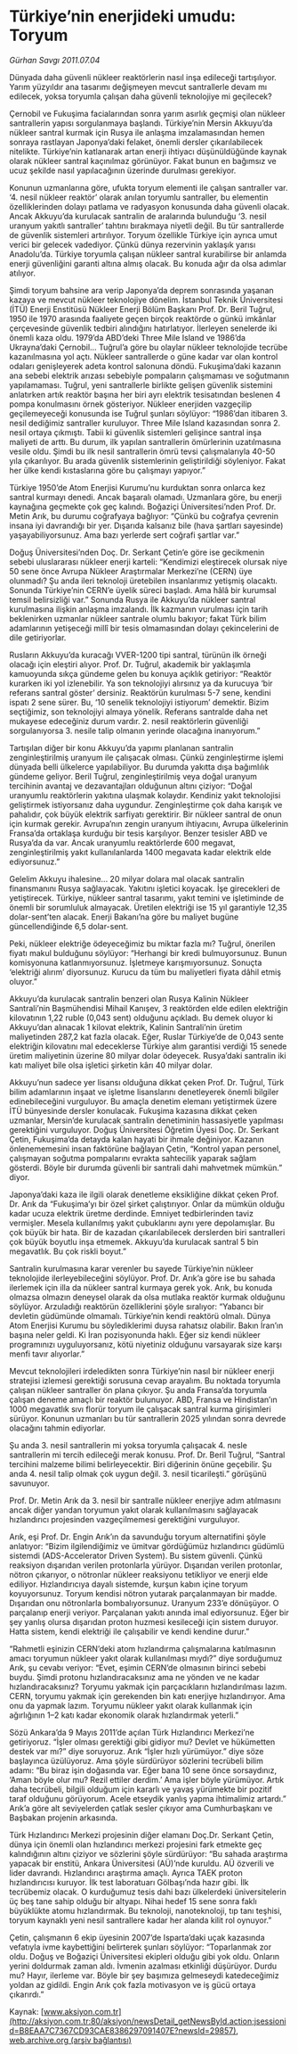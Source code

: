 # Türkiye’nin enerjideki umudu: Toryum

*Gürhan Savgı 2011.07.04*

<font class="agenda2NewsSpot">
 <span>
  Dünyada daha güvenli nükleer reaktörlerin nasıl inşa edileceği tartışılıyor. Yarım yüzyıldır ana tasarımı değişmeyen mevcut santrallerle devam mı edilecek, yoksa toryumla çalışan daha güvenli teknolojiye mi geçilecek?
 </span>
</font>
<font class="newsDetail">
 <p>
  <p class="BasicParagraph">
   <span>
    Çernobil ve Fukuşima facialarından sonra yarım asırlık geçmişi olan nükleer santrallerin yapısı sorgulanmaya başlandı. Türkiye’nin Mersin Akkuyu’da nükleer santral kurmak için Rusya ile anlaşma imzalamasından hemen sonraya rastlayan Japonya’daki felaket, önemli dersler çıkarılabilecek nitelikte. Türkiye’nin katlanarak artan enerji ihtiyacı düşünüldüğünde kaynak olarak nükleer santral kaçınılmaz görünüyor. Fakat bunun en bağımsız ve ucuz şekilde nasıl yapılacağının üzerinde durulması gerekiyor.
   </span>
  </p>
  <p class="BasicParagraph">
   <span>
    Konunun uzmanlarına göre, ufukta toryum elementi ile çalışan santraller var. ‘4. nesil nükleer reaktör’ olarak anılan toryumlu santraller, bu elementin özelliklerinden dolayı patlama ve radyasyon konusunda daha güvenli olacak. Ancak Akkuyu’da kurulacak santralin de aralarında bulunduğu ‘3. nesil uranyum yakıtlı santraller’ tahtını bırakmaya niyetli değil. Bu tür santrallerde de güvenlik sistemleri artırılıyor. Toryum özellikle Türkiye için ayrıca umut verici bir gelecek vadediyor. Çünkü dünya rezervinin yaklaşık yarısı Anadolu’da. Türkiye toryumla çalışan nükleer santral kurabilirse bir anlamda enerji güvenliğini garanti altına almış olacak. Bu konuda ağır da olsa adımlar atılıyor.
   </span>
  </p>
  <p class="BasicParagraph">
   <span>
    Şimdi toryum bahsine ara verip Japonya’da deprem sonrasında yaşanan kazaya ve mevcut nükleer teknolojiye dönelim. İstanbul Teknik Üniversitesi (İTÜ) Enerji Enstitüsü Nükleer Enerji Bölüm Başkanı Prof. Dr. Beril Tuğrul, 1950 ile 1970 arasında faaliyete geçen birçok reaktörde o günkü imkânlar çerçevesinde güvenlik tedbiri alındığını hatırlatıyor. İlerleyen senelerde iki önemli kaza oldu. 1979’da ABD’deki Three Mile Island ve 1986’da Ukrayna’daki Çernobil… Tuğrul’a göre bu olaylar nükleer teknolojide tecrübe kazanılmasına yol açtı. Nükleer santrallerde o güne kadar var olan kontrol odaları genişleyerek adeta kontrol salonuna döndü. Fukuşima’daki kazanın ana sebebi elektrik arızası sebebiyle pompaların çalışmaması ve soğutmanın yapılamaması. Tuğrul, yeni santrallerle birlikte gelişen güvenlik sistemini anlatırken artık reaktör başına her biri ayrı elektrik tesisatından beslenen 4 pompa konulmasını örnek gösteriyor. Nükleer enerjiden vazgeçilip geçilemeyeceği konusunda ise Tuğrul şunları söylüyor: “1986’dan itibaren 3. nesil dediğimiz santraller kuruluyor. Three Mile Island kazasından sonra 2. nesil ortaya çıkmıştı. Tabii ki güvenlik sistemleri gelişince santral inşa maliyeti de arttı. Bu durum, ilk yapılan santrallerin ömürlerinin uzatılmasına vesile oldu. Şimdi bu ilk nesil santrallerin ömrü tevsi çalışmalarıyla 40-50 yıla çıkarılıyor. Bu arada güvenlik sistemlerinin geliştirildiği söyleniyor. Fakat her ülke kendi kıstaslarına göre bu çalışmayı yapıyor.”
   </span>
  </p>
  <p class="BasicParagraph">
   <span>
    Türkiye 1950’de Atom Enerjisi Kurumu’nu kurduktan sonra onlarca kez santral kurmayı denedi. Ancak başaralı olamadı. Uzmanlara göre, bu enerji kaynağına geçmekte çok geç kalındı. Boğaziçi Üniversitesi’nden Prof. Dr. Metin Arık, bu durumu coğrafyaya bağlıyor: “Çünkü bu coğrafya çevrenin insana iyi davrandığı bir yer. Dışarıda kalsanız bile (hava şartları sayesinde) yaşayabiliyorsunuz. Ama bazı yerlerde sert coğrafi şartlar var.”
   </span>
  </p>
  <p class="BasicParagraph">
   <span>
    Doğuş Üniversitesi’nden Doç. Dr. Serkant Çetin’e göre ise gecikmenin sebebi uluslararası nükleer enerji karteli: “Kendimizi eleştirecek olursak niye 50 sene önce Avrupa Nükleer Araştırmalar Merkezi’ne (CERN) üye olunmadı? Şu anda ileri teknoloji üretebilen insanlarımız yetişmiş olacaktı. Sonunda Türkiye’nin CERN’e üyelik süreci başladı. Ama hâlâ bir kurumsal temsil belirsizliği var.” Sonunda Rusya ile Akkuyu’da nükleer santral kurulmasına ilişkin anlaşma imzalandı. İlk kazmanın vurulması için tarih beklenirken uzmanlar nükleer santrale olumlu bakıyor; fakat Türk bilim adamlarının yetişeceği millî bir tesis olmamasından dolayı çekincelerini de dile getiriyorlar.
   </span>
  </p>
  <p class="BasicParagraph">
   <span>
    Rusların Akkuyu’da kuracağı VVER-1200 tipi santral, türünün ilk örneği olacağı için eleştiri alıyor. Prof. Dr. Tuğrul, akademik bir yaklaşımla kamuoyunda sıkça gündeme gelen bu konuya açıklık getiriyor: “Reaktör kurarken iki yol izlenebilir. Ya son teknolojiyi alırsınız ya da kurucuya ‘bir referans santral göster’ dersiniz. Reaktörün kurulması 5-7 sene, kendini ispatı 2 sene sürer. Bu, ‘10 senelik teknolojiyi istiyorum’ demektir. Bizim seçtiğimiz, son teknolojiyi almaya yönelik. Referans santralde daha net mukayese edeceğiniz durum vardır. 2. nesil reaktörlerin güvenliği sorgulanıyorsa 3. nesile talip olmanın yerinde olacağına inanıyorum.”
    <span>
    </span>
   </span>
  </p>
  <p class="BasicParagraph">
   <span>
    Tartışılan diğer bir konu Akkuyu’da yapımı planlanan santralin zenginleştirilmiş uranyum ile çalışacak olması. Çünkü zenginleştirme işlemi dünyada belli ülkelerce yapılabiliyor. Bu durumda yakıtta dışa bağımlılık gündeme geliyor. Beril Tuğrul, zenginleştirilmiş veya doğal uranyum tercihinin avantaj ve dezavantajları olduğunun altını çiziyor: “Doğal uranyumlu reaktörlerin yakıtına ulaşmak kolaydır. Kendiniz yakıt teknolojisi geliştirmek istiyorsanız daha uygundur. Zenginleştirme çok daha karışık ve pahalıdır, çok büyük elektrik sarfiyatı gerektirir. Bir nükleer santral de onun için kurmak gerekir. Avrupa’nın zengin uranyum ihtiyacını, Avrupa ülkelerinin Fransa’da ortaklaşa kurduğu bir tesis karşılıyor. Benzer tesisler ABD ve Rusya’da da var. Ancak uranyumlu reaktörlerde 600 megavat, zenginleştirilmiş yakıt kullanılanlarda 1400 megavata kadar elektrik elde ediyorsunuz.”
    <span>
    </span>
   </span>
  </p>
  <p class="BasicParagraph">
   <span>
    Gelelim Akkuyu ihalesine... 20 milyar dolara mal olacak santralin finansmanını Rusya sağlayacak. Yakıtını işletici koyacak. İşe girecekleri de yetiştirecek. Türkiye, nükleer santral tasarımı, yakıt temini ve işletiminde de önemli bir sorumluluk almayacak. Üretilen elektriği ise 15 yıl garantiyle 12,35 dolar-sent’ten alacak. Enerji Bakanı’na göre bu maliyet bugüne güncellendiğinde 6,5 dolar-sent.
   </span>
  </p>
  <p class="BasicParagraph">
   <span>
    Peki, nükleer elektriğe ödeyeceğimiz bu miktar fazla mı? Tuğrul, önerilen fiyatı makul bulduğunu söylüyor: “Herhangi bir kredi bulmuyorsunuz. Bunun komisyonuna katlanmıyorsunuz. İşletmeye karışmıyorsunuz. Sonuçta ‘elektriği alırım’ diyorsunuz. Kurucu da tüm bu maliyetleri fiyata dâhil etmiş oluyor.”
   </span>
  </p>
  <p class="BasicParagraph">
   <span>
    Akkuyu’da kurulacak santralin benzeri olan Rusya Kalinin Nükleer Santrali’nin Başmühendisi Mihail Kanışev, 3 reaktörden elde edilen elektriğin kilovatının 1,22 ruble (0,043 sent) olduğunu açıkladı. Bu demek oluyor ki Akkuyu’dan alınacak 1 kilovat elektrik, Kalinin Santrali’nin üretim maliyetinden 287,2 kat fazla olacak. Eğer, Ruslar Türkiye’de de 0,043 sente elektriğin kilovatını mal edeceklerse Türkiye alım garantisi verdiği 15 senede üretim maliyetinin üzerine 80 milyar dolar ödeyecek. Rusya’daki santralin iki katı maliyet bile olsa işletici şirketin kârı 40 milyar dolar.
   </span>
  </p>
  <p class="BasicParagraph">
   <span>
    Akkuyu’nun sadece yer lisansı olduğuna dikkat çeken Prof. Dr. Tuğrul, Türk bilim adamlarının inşaat ve işletme lisanslarını denetleyerek önemli bilgiler edinebileceğini vurguluyor. Bu amaçla denetim elemanı yetiştirmek üzere İTÜ bünyesinde dersler konulacak. Fukuşima kazasına dikkat çeken uzmanlar, Mersin’de kurulacak santralin denetiminin hassasiyetle yapılması gerektiğini vurguluyor. Doğuş Üniversitesi Öğretim Üyesi Doç. Dr. Serkant Çetin, Fukuşima’da detayda kalan hayati bir ihmale değiniyor. Kazanın önlenememesini insan faktörüne bağlayan Çetin, “Kontrol yapan personel, çalışmayan soğutma pompalarını evrakta sahtecilik yaparak sağlam gösterdi.
    <span>
    </span>
    Böyle bir durumda güvenli bir santrali dahi mahvetmek mümkün.” diyor.
   </span>
  </p>
  <p class="BasicParagraph">
   <span>
    Japonya’daki kaza ile ilgili olarak denetleme eksikliğine dikkat çeken Prof. Dr. Arık da “Fukuşima’yı bir özel şirket çalıştırıyor. Onlar da mümkün olduğu kadar ucuza elektrik üretme derdinde. Emniyet tedbirlerinden taviz vermişler. Mesela kullanılmış yakıt çubuklarını aynı yere depolamışlar. Bu çok büyük bir hata. Bir de kazadan çıkarılabilecek derslerden biri santralleri çok büyük boyutlu inşa etmemek. Akkuyu’da kurulacak santral 5 bin megavatlık. Bu çok riskli boyut.”
   </span>
  </p>
  <p class="BasicParagraph">
   <span>
    Santralin kurulmasına karar verenler bu sayede Türkiye’nin nükleer teknolojide ilerleyebileceğini söylüyor. Prof. Dr. Arık’a göre ise bu sahada ilerlemek için illa da nükleer santral kurmaya gerek yok. Arık, bu konuda olmazsa olmazın deneysel olarak da olsa mutlaka reaktör kurmak olduğunu söylüyor. Arzuladığı reaktörün özelliklerini şöyle sıralıyor: “Yabancı bir devletin güdümünde olmamalı. Türkiye’nin kendi reaktörü olmalı. Dünya Atom Enerjisi Kurumu bu söylediklerimi duysa rahatsız olabilir. Bakın İran’ın başına neler geldi. Ki İran pozisyonunda haklı. Eğer siz kendi nükleer programınızı uyguluyorsanız, kötü niyetiniz olduğunu varsayarak size karşı menfi tavır alıyorlar.”
   </span>
  </p>
  <p class="BasicParagraph">
   <span>
    Mevcut teknolojileri irdeledikten sonra Türkiye’nin nasıl bir nükleer enerji stratejisi izlemesi gerektiği sorusuna cevap arayalım. Bu noktada toryumla çalışan nükleer santraller ön plana çıkıyor. Şu anda Fransa’da toryumla çalışan deneme amaçlı bir reaktör bulunuyor. ABD, Fransa ve Hindistan’ın 1000 megavatlık sıvı florür toryum ile çalışacak santral kurma girişimleri sürüyor. Konunun uzmanları bu tür santrallerin 2025 yılından sonra devrede olacağını tahmin ediyorlar.
   </span>
  </p>
  <p class="BasicParagraph">
   <span>
    Şu anda 3. nesil santrallerin mi yoksa toryumla çalışacak 4. nesle santrallerin mi tercih edileceği merak konusu. Prof. Dr. Beril Tuğrul, “Santral tercihini malzeme bilimi belirleyecektir. Biri diğerinin önüne geçebilir. Şu anda 4. nesil talip olmak çok uygun değil. 3. nesil ticarileşti.” görüşünü savunuyor.
   </span>
  </p>
  <p class="BasicParagraph">
   <span>
    Prof. Dr. Metin Arık da 3. nesil bir santralle nükleer enerjiye adım atılmasını ancak diğer yandan toryumun yakıt olarak kullanılmasını sağlayacak hızlandırıcı projesinden vazgeçilmemesi gerektiğini vurguluyor.
   </span>
  </p>
  <p class="BasicParagraph">
   <span>
    Arık, eşi Prof. Dr. Engin Arık’ın da savunduğu toryum alternatifini şöyle anlatıyor: “Bizim ilgilendiğimiz ve ümitvar gördüğümüz hızlandırıcı güdümlü sistemdi (ADS-Accelerator Driven System). Bu sistem güvenli. Çünkü reaksiyon dışarıdan verilen protonlarla yürüyor. Dışarıdan verilen protonlar, nötron çıkarıyor, o nötronlar nükleer reaksiyonu tetikliyor ve enerji elde ediliyor. Hızlandırıcıya dayalı sistemde, kurşun kabın içine toryum koyuyorsunuz. Toryum kendisi nötron yutarak parçalanmayan bir madde. Dışarıdan onu nötronlarla bombalıyorsunuz. Uranyum 233’e dönüşüyor. O parçalanıp enerji veriyor. Parçalanan yakıtı anında imal ediyorsunuz. Eğer bir şey yanlış olursa dışarıdan proton huzmesi kesileceği için sistem duruyor. Hatta sistem, kendi elektriği ile çalışabilir ve kendi kendine durur.”
   </span>
  </p>
  <p class="BasicParagraph">
   <span>
    “Rahmetli eşinizin CERN’deki atom hızlandırma çalışmalarına katılmasının amacı toryumun nükleer yakıt olarak kullanılması mıydı?” diye sorduğumuz Arık, şu cevabı veriyor: “Evet, eşimin CERN’de olmasının birinci sebebi buydu. Şimdi protonu hızlandıracaksınız ama ne yönden ve ne kadar hızlandıracaksınız? Toryumu yakmak için parçacıkların hızlandırılması lazım. CERN, toryumu yakmak için gerekenden bin katı enerjiye hızlandırıyor. Ama onu da yapmak lazım. Toryumu nükleer yakıt olarak kullanmak için ağırlığının 1–2 katı kadar ekonomik olarak hızlandırmak yeterli.”
   </span>
  </p>
  <p class="BasicParagraph">
   <span>
    Sözü Ankara’da 9 Mayıs 2011’de açılan Türk Hızlandırıcı Merkezi’ne getiriyoruz. “İşler olması gerektiği gibi gidiyor mu? Devlet ve hükümetten destek var mı?” diye soruyoruz. Arık “İşler hızlı yürümüyor.” diye söze başlayınca üzülüyoruz. Ama şöyle sürdürüyor sözlerini tecrübeli bilim adamı: “Bu biraz işin doğasında var. Eğer bana 10 sene önce sorsaydınız, ‘Aman böyle olur mu? Rezil ettiler derdim.’ Ama işler böyle yürümüyor. Artık daha tecrübeli, bilgili olduğum için kararlı ve yavaş yürümekte bir pozitif taraf olduğunu görüyorum. Acele etseydik yanlış yapma ihtimalimiz artardı.” Arık’a göre alt seviyelerden çatlak sesler çıkıyor ama Cumhurbaşkanı ve Başbakan projenin arkasında.
   </span>
  </p>
  <p class="BasicParagraph">
   <span>
    Türk Hızlandırıcı Merkezi projesinin diğer elamanı Doç.Dr. Serkant Çetin, dünya için önemli olan hızlandırıcı merkezi projesini fark etmekte geç kalındığının altını çiziyor ve sözlerini şöyle sürdürüyor: “Bu sahada araştırma yapacak bir enstitü, Ankara Üniversitesi (AÜ)’nde kuruldu. AÜ özverili ve lider davrandı. Hızlandırıcı araştırma amaçlı. Ayrıca TAEK proton hızlandırıcısı kuruyor. İlk test laboratuarı Gölbaşı’nda hazır gibi. İlk tecrübemiz olacak. O kurduğumuz tesis dahi bazı ülkelerdeki üniversitelerin üç beş tane sahip olduğu bir altyapı. Nihai hedef 15 sene sonra faklı büyüklükte atomu hızlandırmak. Bu teknoloji, nanoteknoloji, tıp tanı teşhisi, toryum kaynaklı yeni nesil santrallere kadar her alanda kilit rol oynuyor.”
   </span>
  </p>
  <p class="BasicParagraph">
   <span>
    Çetin, çalışmanın 6 ekip üyesinin 2007’de Isparta’daki uçak kazasında vefatıyla ivme kaybettiğini belirterek şunları söylüyor: “Toparlanmak zor oldu. Doğuş ve Boğaziçi Üniversitesi ekipleri olduğu gibi yok oldu. Onların yerini doldurmak zaman aldı. İvmenin azalması etkinliği düşürüyor. Durdu mu? Hayır, ilerleme var. Böyle bir şey başımıza gelmeseydi katedeceğimiz yoldan az gidildi. Engin Arık çok fazla motivasyon ve iş gücü ortaya çıkarırdı.”
   </span>
  </p>
 </p>
</font>

Kaynak: [www.aksiyon.com.tr](http://aksiyon.com.tr:80/aksiyon/newsDetail_getNewsById.action;jsessionid=B8EAA7C7367CD93CAE8386297091407E?newsId=29857), [web.archive.org (arşiv bağlantısı)](http://web.archive.org/web/20110711031736/http://aksiyon.com.tr:80/aksiyon/newsDetail_getNewsById.action;jsessionid=B8EAA7C7367CD93CAE8386297091407E?newsId=29857)
